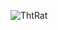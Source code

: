 ![ThtRat](https://github.com/yuankong666/Ultimate-RAT-Collection/assets/128066597/30133354-9255-41d0-bf36-dda4896e7512)
